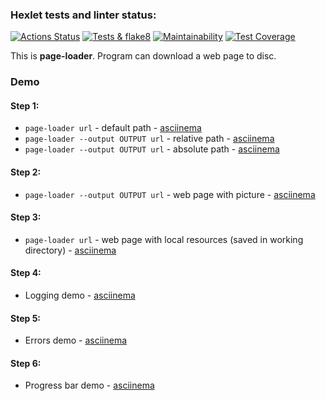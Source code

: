 ### Hexlet tests and linter status:
[![Actions Status](https://github.com/odhako/python-project-lvl3/workflows/hexlet-check/badge.svg)](https://github.com/odhako/python-project-lvl3/actions)
[![Tests & flake8](https://github.com/odhako/python-project-lvl3/actions/workflows/test-and-linter.yml/badge.svg)](https://github.com/odhako/python-project-lvl3/actions/workflows/test-and-linter.yml)
[![Maintainability](https://api.codeclimate.com/v1/badges/13b6eafbe3927c51e0cf/maintainability)](https://codeclimate.com/github/odhako/python-project-lvl3/maintainability)
[![Test Coverage](https://api.codeclimate.com/v1/badges/13b6eafbe3927c51e0cf/test_coverage)](https://codeclimate.com/github/odhako/python-project-lvl3/test_coverage)

This is **page-loader**. Program can download a web page to disc.
### Demo
#### Step 1:
- `page-loader url` - default path - [asciinema](https://asciinema.org/a/505089)
- `page-loader --output OUTPUT url` - relative path - [asciinema](https://asciinema.org/a/505090)
- `page-loader --output OUTPUT url` - absolute path - [asciinema](https://asciinema.org/a/505091)

#### Step 2:
- `page-loader --output OUTPUT url` - web page with picture - [asciinema](https://asciinema.org/a/505626)

#### Step 3:
- `page-loader url` - web page with local resources (saved in working directory) - [asciinema](https://asciinema.org/a/506277)

#### Step 4:
- Logging demo - [asciinema](https://asciinema.org/a/507149)

#### Step 5:
- Errors demo - [asciinema](https://asciinema.org/a/507369)

#### Step 6:
- Progress bar demo - [asciinema](https://asciinema.org/a/507684)